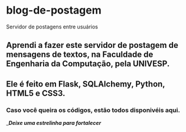 # blog-de-postagem
Servidor de postagens entre usuários

## Aprendi a fazer este servidor de postagem de mensagens de textos, na Faculdade de Engenharia da Computação, pela UNIVESP.
## Ele é feito em Flask, SQLAlchemy, Python, HTML5 e CSS3.


### Caso você queira os códigos, estão todos disponivéis aqui.

____Deixe uma estrelinha para fortalecer___
